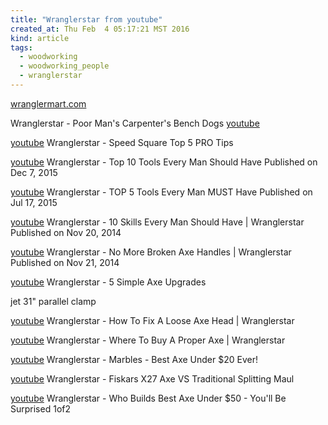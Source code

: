 ```yaml
---
title: "Wranglerstar from youtube"
created_at: Thu Feb  4 05:17:21 MST 2016
kind: article
tags:
  - woodworking
  - woodworking_people
  - wranglerstar
---
```


<a href="http://www.wranglermart.com/" target="_blank">wranglermart.com</a>

Wranglerstar - Poor Man's Carpenter's Bench Dogs
<a href="https://www.youtube.com/watch?v=X_02a_Rbe3E" target="_blank">youtube</a>

<a href="https://www.youtube.com/watch?v=W0mfmRAWymU" target="_blank">youtube</a>
Wranglerstar - Speed Square Top 5 PRO Tips


<a href="https://www.youtube.com/watch?v=OHAM7F0x17M" target="_blank">youtube</a>
Wranglerstar - Top 10 Tools Every Man Should Have
Published on Dec 7, 2015

<a href="https://www.youtube.com/watch?v=GdAoK62e0wY" target="_blank">youtube</a>
Wranglerstar - TOP 5 Tools Every Man MUST Have
Published on Jul 17, 2015

<a href="https://www.youtube.com/watch?v=I9vEHCd14c4" target="_blank">youtube</a>
Wranglerstar - 10 Skills Every Man Should Have | Wranglerstar
Published on Nov 20, 2014

<a href="https://www.youtube.com/watch?v=CmfuOW35Ayg" target="_blank">youtube</a>
Wranglerstar - No More Broken Axe Handles | Wranglerstar
Published on Nov 21, 2014

<a href="https://www.youtube.com/watch?v=4ATXLt--qFo" target="_blank">youtube</a>
Wranglerstar - 5 Simple Axe Upgrades

jet 31" parallel clamp


<a href="https://www.youtube.com/watch?v=wpoy79DdNKU" target="_blank">youtube</a>
Wranglerstar - How To Fix A Loose Axe Head | Wranglerstar

<a href="https://www.youtube.com/watch?v=PqVOVebR_Y0" target="_blank">youtube</a>
Wranglerstar - Where To Buy A Proper Axe | Wranglerstar

<a href="https://www.youtube.com/watch?v=iM_EoTTcdJE" target="_blank">youtube</a>
Wranglerstar - Marbles - Best Axe Under $20 Ever!


<a href="https://www.youtube.com/watch?v=Sl2jFNE0M7Y" target="_blank">youtube</a>
Wranglerstar - Fiskars X27 Axe VS Traditional Splitting Maul


<a href="https://www.youtube.com/watch?v=eE5c9cUlyTE" target="_blank">youtube</a>
Wranglerstar - Who Builds Best Axe Under $50 - You'll Be Surprised 1of2



<!--
html boilerplate
<a href="" target="_blank"></a>
<img src="" width="400px">
<ul>
  <li></li>
</ul>
<pre>
</pre>
<pre><code>
</code></pre>
-->


